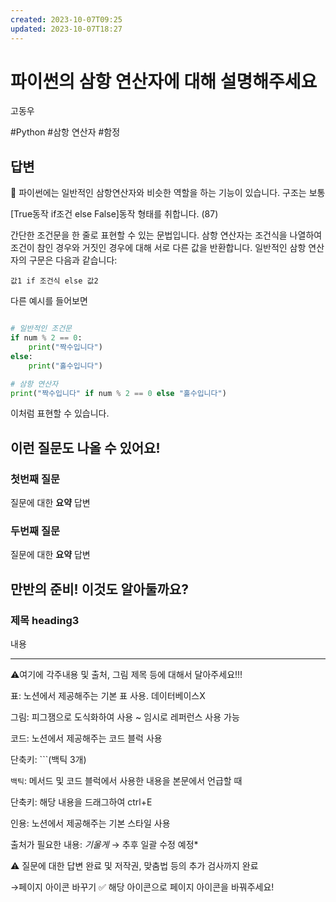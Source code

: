 ```yaml
---
created: 2023-10-07T09:25
updated: 2023-10-07T18:27
---
```

# 파이썬의 삼항 연산자에 대해 설명해주세요

고동우

#Python #삼항 연산자 #함정

## 답변

<aside>
📌 파이썬에는 일반적인 삼항연산자와 비슷한 역할을 하는 기능이 있습니다. 구조는 보통

[True동작 if조건 else False]동작 형태를 취합니다. (87)

</aside>

간단한 조건문을 한 줄로 표현할 수 있는 문법입니다. 삼항 연산자는 조건식을 나열하여 조건이 참인 경우와 거짓인 경우에 대해 서로 다른 값을 반환합니다. 일반적인 삼항 연산자의 구문은 다음과 같습니다:

`값1 if 조건식 else 값2`

다른 예시를 들어보면

```python

# 일반적인 조건문
if num % 2 == 0:
	print("짝수입니다")
else:
	print("홀수입니다")

# 삼항 연산자
print("짝수입니다" if num % 2 == 0 else "홀수입니다")
```

이처럼 표현할 수 있습니다.

## **이런 질문도 나올 수 있어요!**

### **첫번째 질문**

질문에 대한 **요약** 답변

### **두번째 질문**

질문에 대한 **요약** 답변

## **만반의 준비! 이것도 알아둘까요?**

### **제목 heading3**

내용

---

⚠️여기에 각주내용 및 출처, 그림 제목 등에 대해서 달아주세요!!!

표: 노션에서 제공해주는 기본 표 사용. 데이터베이스X

그림: 피그잼으로 도식화하여 사용 ~ 임시로 레퍼런스 사용 가능

코드: 노션에서 제공해주는 코드 블럭 사용 

단축키: ```(백틱 3개)

`백틱`: 메서드 및 코드 블럭에서 사용한 내용을 본문에서 언급할 때 

단축키: 해당 내용을 드래그하여 ctrl+E

인용: 노션에서 제공해주는 기본 스타일 사용

출처가 필요한 내용: *기울게* → 추후 일괄 수정 예정*

⚠️ 질문에 대한 답변 완료 및 저작권, 맞춤법 등의 추가 검사까지 완료

→페이지 아이콘 바꾸기 ✅ 해당 아이콘으로 페이지 아이콘을 바꿔주세요!